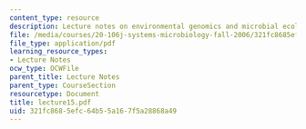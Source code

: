 ```yaml
---
content_type: resource
description: Lecture notes on environmental genomics and microbial ecology.
file: /media/courses/20-106j-systems-microbiology-fall-2006/321fc8685efc64b55a167f5a28868a49_lecture15.pdf
file_type: application/pdf
learning_resource_types:
- Lecture Notes
ocw_type: OCWFile
parent_title: Lecture Notes
parent_type: CourseSection
resourcetype: Document
title: lecture15.pdf
uid: 321fc868-5efc-64b5-5a16-7f5a28868a49
---
```

